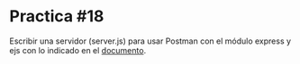 # Practica #18
Escribir una servidor (server.js) para usar Postman con el módulo express y ejs con lo indicado en el [documento](https://docs.google.com/document/d/18Ppvox_jbqSNlIRAwo5r8oNG0jGxR6D9pSsluGr5h6o/edit).